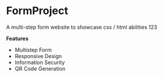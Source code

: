 # FormProject
A multi-step form website to showcase css / html abilities 123

**Features**
- Multistep Form
- Responsive Design
- Information Security
- QR Code Generation
